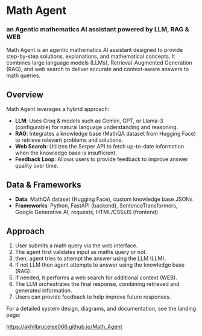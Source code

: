 # Math Agent

### an Agentic mathematics  AI assistant powered by LLM, RAG & WEB

Math Agent is an agentic mathematics AI assistant designed to provide step-by-step solutions, explanations, and mathematical concepts. It combines large language models (LLMs), Retrieval-Augmented Generation (RAG), and web search to deliver accurate and context-aware answers to math queries.

## Overview

Math Agent leverages a hybrid approach:

- **LLM**: Uses Groq & models such as Gemini, GPT, or Llama-3 (configurable) for natural language understanding and reasoning.
- **RAG**: Integrates a knowledge base (MathQA dataset from Hugging Face) to retrieve relevant problems and solutions.
- **Web Search**: Utilizes the Serper API to fetch up-to-date information when the knowledge base is insufficient.
- **Feedback Loop**: Allows users to provide feedback to improve answer quality over time.

## Data & Frameworks

- **Data**: MathQA dataset (Hugging Face), custom knowledge base JSONs
- **Frameworks**: Python, FastAPI (backend), SentenceTransformers, Google Generative AI, requests, HTML/CSS/JS (frontend)

## Approach

1. User submits a math query via the web interface.
2. The agent first validates input as maths query or not. 
3. then, agent tries to attempt the answer using the LLM (LLM).
4. If not LLM then agent attempts to answer using the knowledge base (RAG).
5. If needed, it performs a web search for additional context (WEB).
6. The LLM orchestrates the final response, combining retrieved and generated information.
7. Users can provide feedback to help improve future responses.

For a detailed system design, diagrams, and documentation, see the landing page:

https://akhilbrucelee066.github.io/Math_Agent
